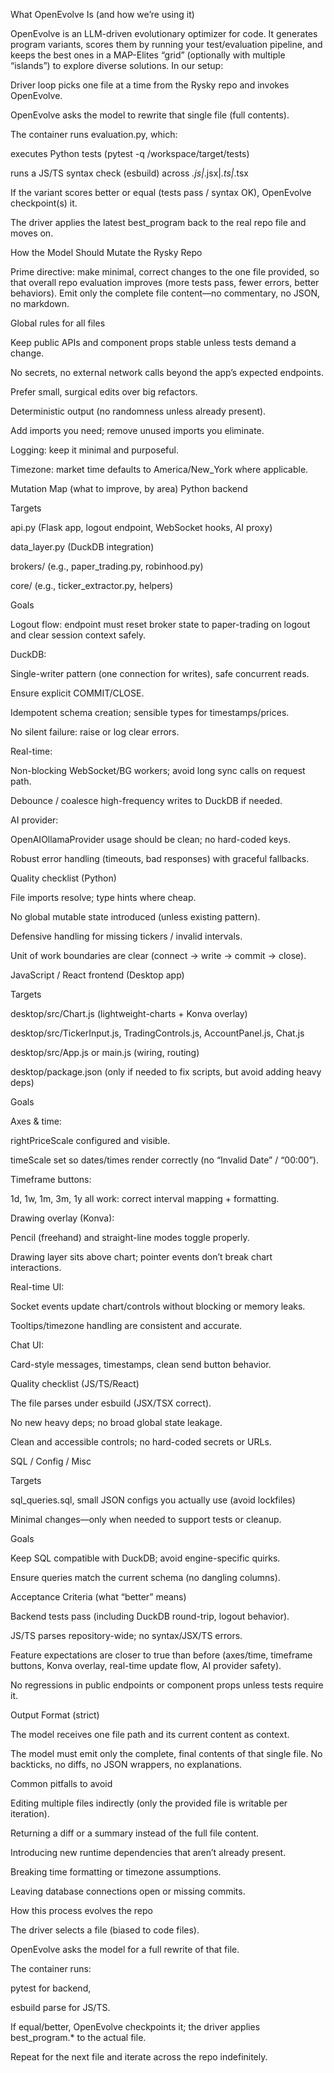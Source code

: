 What OpenEvolve Is (and how we’re using it)

OpenEvolve is an LLM-driven evolutionary optimizer for code. It generates program variants, scores them by running your test/evaluation pipeline, and keeps the best ones in a MAP-Elites “grid” (optionally with multiple “islands”) to explore diverse solutions. In our setup:

Driver loop picks one file at a time from the Rysky repo and invokes OpenEvolve.

OpenEvolve asks the model to rewrite that single file (full contents).

The container runs evaluation.py, which:

executes Python tests (pytest -q /workspace/target/tests)

runs a JS/TS syntax check (esbuild) across *.js|*.jsx|*.ts|*.tsx

If the variant scores better or equal (tests pass / syntax OK), OpenEvolve checkpoint(s) it.

The driver applies the latest best_program back to the real repo file and moves on.

How the Model Should Mutate the Rysky Repo

Prime directive: make minimal, correct changes to the one file provided, so that overall repo evaluation improves (more tests pass, fewer errors, better behaviors). Emit only the complete file content—no commentary, no JSON, no markdown.

Global rules for all files

Keep public APIs and component props stable unless tests demand a change.

No secrets, no external network calls beyond the app’s expected endpoints.

Prefer small, surgical edits over big refactors.

Deterministic output (no randomness unless already present).

Add imports you need; remove unused imports you eliminate.

Logging: keep it minimal and purposeful.

Timezone: market time defaults to America/New_York where applicable.

Mutation Map (what to improve, by area)
Python backend

Targets

api.py (Flask app, logout endpoint, WebSocket hooks, AI proxy)

data_layer.py (DuckDB integration)

brokers/ (e.g., paper_trading.py, robinhood.py)

core/ (e.g., ticker_extractor.py, helpers)

Goals

Logout flow: endpoint must reset broker state to paper-trading on logout and clear session context safely.

DuckDB:

Single-writer pattern (one connection for writes), safe concurrent reads.

Ensure explicit COMMIT/CLOSE.

Idempotent schema creation; sensible types for timestamps/prices.

No silent failure: raise or log clear errors.

Real-time:

Non-blocking WebSocket/BG workers; avoid long sync calls on request path.

Debounce / coalesce high-frequency writes to DuckDB if needed.

AI provider:

OpenAIOllamaProvider usage should be clean; no hard-coded keys.

Robust error handling (timeouts, bad responses) with graceful fallbacks.

Quality checklist (Python)

File imports resolve; type hints where cheap.

No global mutable state introduced (unless existing pattern).

Defensive handling for missing tickers / invalid intervals.

Unit of work boundaries are clear (connect → write → commit → close).

JavaScript / React frontend (Desktop app)

Targets

desktop/src/Chart.js (lightweight-charts + Konva overlay)

desktop/src/TickerInput.js, TradingControls.js, AccountPanel.js, Chat.js

desktop/src/App.js or main.js (wiring, routing)

desktop/package.json (only if needed to fix scripts, but avoid adding heavy deps)

Goals

Axes & time:

rightPriceScale configured and visible.

timeScale set so dates/times render correctly (no “Invalid Date” / “00:00”).

Timeframe buttons:

1d, 1w, 1m, 3m, 1y all work: correct interval mapping + formatting.

Drawing overlay (Konva):

Pencil (freehand) and straight-line modes toggle properly.

Drawing layer sits above chart; pointer events don’t break chart interactions.

Real-time UI:

Socket events update chart/controls without blocking or memory leaks.

Tooltips/timezone handling are consistent and accurate.

Chat UI:

Card-style messages, timestamps, clean send button behavior.

Quality checklist (JS/TS/React)

The file parses under esbuild (JSX/TSX correct).

No new heavy deps; no broad global state leakage.

Clean and accessible controls; no hard-coded secrets or URLs.

SQL / Config / Misc

Targets

sql_queries.sql, small JSON configs you actually use (avoid lockfiles)

Minimal changes—only when needed to support tests or cleanup.

Goals

Keep SQL compatible with DuckDB; avoid engine-specific quirks.

Ensure queries match the current schema (no dangling columns).

Acceptance Criteria (what “better” means)

Backend tests pass (including DuckDB round-trip, logout behavior).

JS/TS parses repository-wide; no syntax/JSX/TS errors.

Feature expectations are closer to true than before (axes/time, timeframe buttons, Konva overlay, real-time update flow, AI provider safety).

No regressions in public endpoints or component props unless tests require it.

Output Format (strict)

The model receives one file path and its current content as context.

The model must emit only the complete, final contents of that single file.
No backticks, no diffs, no JSON wrappers, no explanations.

Common pitfalls to avoid

Editing multiple files indirectly (only the provided file is writable per iteration).

Returning a diff or a summary instead of the full file content.

Introducing new runtime dependencies that aren’t already present.

Breaking time formatting or timezone assumptions.

Leaving database connections open or missing commits.

How this process evolves the repo

The driver selects a file (biased to code files).

OpenEvolve asks the model for a full rewrite of that file.

The container runs:

pytest for backend,

esbuild parse for JS/TS.

If equal/better, OpenEvolve checkpoints it; the driver applies best_program.* to the actual file.

Repeat for the next file and iterate across the repo indefinitely.